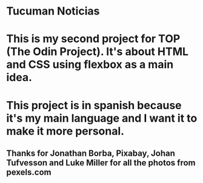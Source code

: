# Tucuman Noticias
# This is my second project for TOP (The Odin Project). It's about HTML and CSS using flexbox as a main idea.
# This project is in spanish because it's my main language and I want it to make it more personal.
## Thanks for Jonathan Borba, Pixabay, Johan Tufvesson and Luke Miller for all the photos from pexels.com 